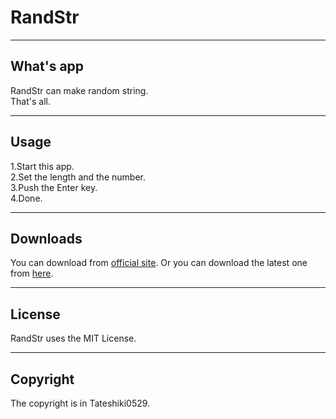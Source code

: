 # RandStr
***
## What's app
RandStr can make random string.  
That's all.
***
## Usage
1.Start this app.  
2.Set the length and the number.  
3.Push the Enter key.  
4.Done.
***
## Downloads
You can download from [official site][os].
Or you can download the latest one from [here][lf].
***
## License
RandStr uses the MIT License.
***
## Copyright
The copyright is in Tateshiki0529.

[os]: http://tslab.ml/apps/ "Tateshiki Lab. Filebox"
[lf]: https://github.com/Tateshiki0529/RandStr/releases/latest "RandStr Latest Download"
